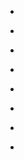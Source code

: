 
- [](/2016/03/d14ewif/)

- [](/2016/03/d12xip8/)

- [](/2016/03/d11pq9i/)

- [](/2016/03/d11pr77/)

- [](/2016/03/d11pvgh/)

- [](/2016/03/d11py3w/)

- [](/2016/03/d0zhr9l/)

- [](/2016/03/d0zbj2m/)
